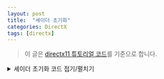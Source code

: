 ```yaml
---
layout: post
title:  "셰이더 초기화"
categories: DirectX
tags: [directx]
---
```

> 이 글은 [directx11 튜토리얼 코드](https://github.com/microsoft/DirectX-SDK-Samples/blob/main/C%2B%2B/Direct3D11/Tutorials/Tutorial02/Tutorial02.cpp)를 기준으로 합니다.

<details>
<summary> 셰이더 초기화 코드 접기/펼치기 </summary>

<div markdown="1">
```cpp
//  Compile the vertex shader
ID3DBlob* pVSBlob = nullptr;
hr = CompileShaderFromFile( L"Tutorial02.fxh", "VS", "vs_4_0", &pVSBlob );
if( FAILED( hr ) )
{
    MessageBox( nullptr,
                L"The FX file cannot be compiled.  Please run this executable from the directory that contains the FX file.", L"Error", MB_OK );
    return hr;
}

// Create the vertex shader
hr = g_pd3dDevice->CreateVertexShader( pVSBlob->GetBufferPointer(), pVSBlob->GetBufferSize(), nullptr, &g_pVertexShader );
if( FAILED( hr ) )
{	
	pVSBlob->Release();
    return hr;
}

// Define the input layout
D3D11_INPUT_ELEMENT_DESC layout[] =
{
    { "POSITION", 0, DXGI_FORMAT_R32G32B32_FLOAT, 0, 0, D3D11_INPUT_PER_VERTEX_DATA, 0 },
};
UINT numElements = ARRAYSIZE( layout );

// Create the input layout
hr = g_pd3dDevice->CreateInputLayout( layout, numElements, pVSBlob->GetBufferPointer(),
                                        pVSBlob->GetBufferSize(), &g_pVertexLayout );
pVSBlob->Release();
if( FAILED( hr ) )
    return hr;

// Set the input layout
g_pImmediateContext->IASetInputLayout( g_pVertexLayout );

// Compile the pixel shader
ID3DBlob* pPSBlob = nullptr;
hr = CompileShaderFromFile( L"Tutorial02.fxh", "PS", "ps_4_0", &pPSBlob );
if( FAILED( hr ) )
{
    MessageBox( nullptr,
                L"The FX file cannot be compiled.  Please run this executable from the directory that contains the FX file.", L"Error", MB_OK );
    return hr;
}

// Create the pixel shader
hr = g_pd3dDevice->CreatePixelShader( pPSBlob->GetBufferPointer(), pPSBlob->GetBufferSize(), nullptr, &g_pPixelShader );
pPSBlob->Release();
if( FAILED( hr ) )
    return hr;

// Create vertex buffer
SimpleVertex vertices[] =
{
    XMFLOAT3( 0.0f, 0.5f, 0.5f ),
    XMFLOAT3( 0.5f, -0.5f, 0.5f ),
    XMFLOAT3( -0.5f, -0.5f, 0.5f ),
};
D3D11_BUFFER_DESC bd = {};
bd.Usage = D3D11_USAGE_DEFAULT;
bd.ByteWidth = sizeof( SimpleVertex ) * 3;
bd.BindFlags = D3D11_BIND_VERTEX_BUFFER;
bd.CPUAccessFlags = 0;

D3D11_SUBRESOURCE_DATA InitData = {};
InitData.pSysMem = vertices;
hr = g_pd3dDevice->CreateBuffer( &bd, &InitData, &g_pVertexBuffer );
if( FAILED( hr ) )
    return hr;

// Set vertex buffer
UINT stride = sizeof( SimpleVertex );
UINT offset = 0;
g_pImmediateContext->IASetVertexBuffers( 0, 1, &g_pVertexBuffer, &stride, &offset );

// Set primitive topology
g_pImmediateContext->IASetPrimitiveTopology( D3D11_PRIMITIVE_TOPOLOGY_TRIANGLELIST );

```
</div>
</details>

# 셰이더 컴파일
예제에서 선언된 `CompileShaderFromFile` 함수는 다음과 같이 `D3DCompileFromFile`의 핸들러로 이용된다.
```cpp
//--------------------------------------------------------------------------------------
// Helper for compiling shaders with D3DCompile
//
// With VS 11, we could load up prebuilt .cso files instead...
//--------------------------------------------------------------------------------------
HRESULT CompileShaderFromFile( const WCHAR* szFileName, LPCSTR szEntryPoint, LPCSTR szShaderModel, ID3DBlob** ppBlobOut )
{
    HRESULT hr = S_OK;

    DWORD dwShaderFlags = D3DCOMPILE_ENABLE_STRICTNESS;
#ifdef _DEBUG
    // Set the D3DCOMPILE_DEBUG flag to embed debug information in the shaders.
    // Setting this flag improves the shader debugging experience, but still allows 
    // the shaders to be optimized and to run exactly the way they will run in 
    // the release configuration of this program.
    dwShaderFlags |= D3DCOMPILE_DEBUG;

    // Disable optimizations to further improve shader debugging
    dwShaderFlags |= D3DCOMPILE_SKIP_OPTIMIZATION;
#endif

    ID3DBlob* pErrorBlob = nullptr;
    hr = D3DCompileFromFile( szFileName, nullptr, nullptr, szEntryPoint, szShaderModel, 
        dwShaderFlags, 0, ppBlobOut, &pErrorBlob );
    if( FAILED(hr) )
    {
        if( pErrorBlob )
        {
            OutputDebugStringA( reinterpret_cast<const char*>( pErrorBlob->GetBufferPointer() ) );
            pErrorBlob->Release();
        }
        return hr;
    }
    if( pErrorBlob ) pErrorBlob->Release();

    return S_OK;
}
```

`d3dcompiler.h`에 정의되어 있는 [D3DCompileFromFile](https://learn.microsoft.com/ko-kr/windows/win32/api/d3dcompiler/nf-d3dcompiler-d3dcompilefromfile)은 다음과 같이 선언되어있다.
```cpp
HRESULT D3DCompileFromFile(
  [in]            LPCWSTR                pFileName,
  [in, optional]  const D3D_SHADER_MACRO *pDefines,
  [in, optional]  ID3DInclude            *pInclude,
  [in]            LPCSTR                 pEntrypoint,
  [in]            LPCSTR                 pTarget,
  [in]            UINT                   Flags1,
  [in]            UINT                   Flags2,
  [out]           ID3DBlob               **ppCode,
  [out, optional] ID3DBlob               **ppErrorMsgs
);
```
- `pFileName` : 셰이더 파일의 경로이다.
- `pEntrypoint` : `winMain`과 같이 셰이더 파일에서 시작할 위치이다. OpenGL 3.3이 `main`에서 시작하는 것과 다르게 같은 파일에 vertex와 fragment shader의 코드를 다 넣을 수 있다.
- `pTarget` : 통해서 컴파일할 [셰이더의 종류](https://learn.microsoft.com/ko-kr/windows/win32/direct3dhlsl/specifying-compiler-targets)를 지정할 수 있다.

<center>
<div markdown="1">

|셰이더 대상|설명|
|---|---|
|`cs_5_0`|DirectCompute 5.0(컴퓨팅 셰이더)|
|`ds_5_0`|도메인 셰이더|
|`gs_5_0`|기하 도형 셰이더|
|`hs_5_0`|헐 셰이더|
|`ps_5_0`|픽셀 셰이더|
|`vs_5_0`|꼭짓점 셰이더|

</div>
</center>

- `ID3DBlob` : [블롭](https://learn.microsoft.com/en-us/previous-versions/windows/desktop/legacy/ff728743(v=vs.85))은 가변 길이의 데이터를 저장할 수 있는 인터페이스로 아무렇게나 쓰일 수 있다.
- `ppCode` : 컴파일된 코드의 포인터이다. 

그 외에도 `pDefines`를 통해서 매크로의 `define`을 정의할 수 있고, `pInclude`를 통해서 특정 파일을 include 할 수 있다.


# 셰이더 오브젝트 생성
셰이더 파일을 바이너리 코드로 컴파일 했다면, 다음에는 해당 코드를 디바이스가 쓸 수 있도록 셰이더 오브젝트로 변경한다. 이는 `Create___Shader`를 통해서 가능하다.
```cpp
// Create the vertex shader
hr = g_pd3dDevice->CreateVertexShader( pVSBlob->GetBufferPointer(), pVSBlob->GetBufferSize(), nullptr, &g_pVertexShader );
if( FAILED( hr ) )
{	
	pVSBlob->Release();
    return hr;
}
```

# input layout 정의
이번 예제의 꼭짓점(vertex) 셰이더 파일은 이렇게 생겼다.
```hlsl
float4 VS( float4 Pos : POSITION ) : SV_POSITION
{
    return Pos;
}
```
`D3DCompileFromFile`을 통해서 진입점(`pEntrypoint`)을 `VS`로 잡았기에, GPU는 컴파일된 셰이더 코드에서 `VS`를 진입점으로 잡는다. 진입점이 `VS`이기 때문에 GPU는 `float4`를 입력으로 받아야하는 것도 알지만, 우리는 `float4`가 어떻게 구성되어 있는지 알려줘야 하고, 이를 input layout이라고 한다. 
```cpp
// Define the input layout
D3D11_INPUT_ELEMENT_DESC layout[] =
{
    { "POSITION", 0, DXGI_FORMAT_R32G32B32_FLOAT, 0, 0, D3D11_INPUT_PER_VERTEX_DATA, 0 },
};
UINT numElements = ARRAYSIZE( layout );
```

layout은 맨 처음 [D3D11_INPUT_ELEMENT_DESC](https://learn.microsoft.com/ko-kr/windows/win32/api/d3d11/ns-d3d11-d3d11_input_element_desc)라는 구조체에 넣는다.
```cpp
typedef struct D3D11_INPUT_ELEMENT_DESC {
  LPCSTR                     SemanticName;
  UINT                       SemanticIndex;
  DXGI_FORMAT                Format;
  UINT                       InputSlot;
  UINT                       AlignedByteOffset;
  D3D11_INPUT_CLASSIFICATION InputSlotClass;
  UINT                       InstanceDataStepRate;
} D3D11_INPUT_ELEMENT_DESC;
```
이 구조체를 이전에 컴파일한 버텍스 셰이더에서 사용할 수 있도록 `CreateInputLayout` 함수를 통해 Direct3D 인터페이스인 `ID3D11InputLayout`로 변경한다. 그리고 최종적으로 디바이스 컨텍스트에서 사용할 수 있게 등록(`IASetInputLayout`)한다. OpenGL의 `glVertexAttribPointer`의 비슷한 과정이다.
```cpp
// Create the input layout
hr = g_pd3dDevice->CreateInputLayout( layout, numElements, pVSBlob->GetBufferPointer(),
                                        pVSBlob->GetBufferSize(), &g_pVertexLayout );
pVSBlob->Release();
if( FAILED( hr ) )
    return hr;

// Set the input layout
g_pImmediateContext->IASetInputLayout( g_pVertexLayout );
```

픽셀 셰이더도 input layout의 정의가 빠진 채로 동일한 과정으로 진행된다. 직전 단계(버텍스 셰이더)의 output이 곧 픽셀 셰이더의 input이기 때문이다.
```cpp
// Compile the pixel shader
ID3DBlob* pPSBlob = nullptr;
hr = CompileShaderFromFile( L"Tutorial02.fxh", "PS", "ps_4_0", &pPSBlob );
if( FAILED( hr ) )
{
MessageBox( nullptr,
            L"The FX file cannot be compiled.  Please run this executable from the directory that contains the FX file.", L"Error", MB_OK );
return hr;
}

// Create the pixel shader
hr = g_pd3dDevice->CreatePixelShader( pPSBlob->GetBufferPointer(), pPSBlob->GetBufferSize(), nullptr, &g_pPixelShader );
pPSBlob->Release();
if( FAILED( hr ) )
return hr;
```